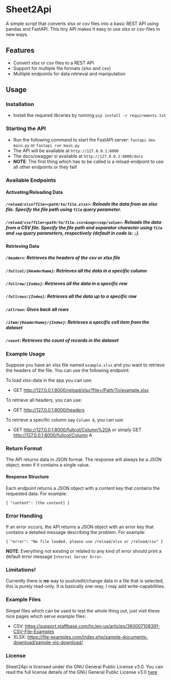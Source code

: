 # Sheet2Api
A simple script that converts xlsx or csv files into a basic REST API using pandas and FastAPI. 
This tiny API makes it easy to use xlsx or csv-files in new ways.

## Features
- Convert xlsx or csv files to a REST API
- Support for multiple file formats (xlsx and csv)
- Multiple endpoints for data retrieval and manipulation

## Usage

### Installation
* Install the required libraries by running `pip install -r requirements.txt`

### Starting the API
* Run the following command to start the FastAPI server: `fastapi dev main.py` or `fastapi run main.py`
* The API will be available at `http://127.0.0.1:8000`
* The docs/swagger si available at `http://127.0.0.1:8000/docs`
* **NOTE**: The first thing which has to be called is a reload-endpoint to use all other endpoints or they fail!

### Available Endpoints

#### Activating/Reloading Data
##### `/reload/xlsx?file=<path/to/file.xlsx>`: Reloads the data from an xlsx file. Specify the file path using `file` query parameter.

##### `/reload/csv?file=<path/to/file.csv>&sep=<sep/value>`: Reloads the data from a CSV file. Specify the file path and separator character using `file` and `sep` query parameters, respectively (default in code is: `;`).

#### Retrieving Data
##### `/headers`: Retrieves the headers of the csv or xlsx file

##### `/fullcol/{HeaderName}`: Retrieves all the data in a specific column

##### `/fullrow/{Index}`: Retrieves all the data in a specific row

##### `/fullrows/{Index}`: Retrieves all the data up to a specific row

##### `/allrows`: Gives back all rows

##### `/item/{HeaderName}/{Index}`: Retrieves a specific cell item from the dataset

##### `/count`: Retrieves the count of records in the dataset

### Example Usage

Suppose you have an xlsx file named `example.xlsx` and you want to retrieve the headers of the file. You can use the following endpoint:

To load xlsx-data in the app you can use:

* GET http://127.0.0.1:8000/reload/xlsx?file=/Path/To/example.xlsx

To retrieve all headers, you can use:

* GET http://127.0.0.1:8000/headers

To retrieve a specific column say `Column A`, you can use:

* GET http://127.0.0.1:8000/fullcol/Column%20A or simply GET http://127.0.0.1:8000/fullcol/Column A

### Return Format

The API returns data in JSON format. The response will always be a JSON object, even if it contains a single value.

#### Response Structure
Each endpoint returns a JSON object with a content key that contains the requested data. For example:
```
{ "content": [the content] }
```

### Error Handling

If an error occurs, the API returns a JSON object with an error key that contains a detailed message describing the problem. For example:
```
{ "error": "No file loaded, please use /reload/xlsx or /reload/csv" }
```

**NOTE**: Everything not existing or related to any kind of error should print a default error message `Internal Server Error`.

### Limitations!

Currently there is **no** way to push/edit/change data in a file that is selected, this is purely read-only. It is basically one-way, I may add write-capabilities.

### Example Files

Simpel files which can be used to test the whole thing out, just visit these nice pages which serve example files:

* CSV: https://support.staffbase.com/hc/en-us/articles/360007108391-CSV-File-Examples
* XLSX: https://file-examples.com/index.php/sample-documents-download/sample-xls-download/

### License

Sheet2Api is licensed under the GNU General Public License v3.0.
You can read the full license details of the GNU General Public License v3.0 [here](https://choosealicense.com/licenses/gpl-3.0/)